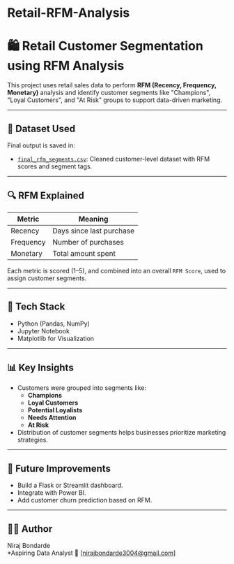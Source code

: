 # Retail-RFM-Analysis

# 🛍️ Retail Customer Segmentation using RFM Analysis

This project uses retail sales data to perform **RFM (Recency, Frequency, Monetary)** analysis and identify customer segments like "Champions", "Loyal Customers", and "At Risk" groups to support data-driven marketing.

---

## 📁 Dataset Used
Final output is saved in:
- [`final_rfm_segments.csv`](./final_rfm_segments.csv): Cleaned customer-level dataset with RFM scores and segment tags.

---

## 🔍 RFM Explained
| Metric    | Meaning                                  |
|-----------|------------------------------------------|
| Recency   | Days since last purchase                 |
| Frequency | Number of purchases                      |
| Monetary  | Total amount spent                       |

Each metric is scored (1–5), and combined into an overall `RFM Score`, used to assign customer segments.

---

## 🔢 Tech Stack
- Python (Pandas, NumPy)
- Jupyter Notebook
- Matplotlib for Visualization

---

## 📊 Key Insights
- Customers were grouped into segments like:
  - **Champions**
  - **Loyal Customers**
  - **Potential Loyalists**
  - **Needs Attention**
  - **At Risk**
- Distribution of customer segments helps businesses prioritize marketing strategies.

---


## 🧠 Future Improvements
- Build a Flask or Streamlit dashboard.
- Integrate with Power BI.
- Add customer churn prediction based on RFM.

---

## 🙋‍♂️ Author
Niraj Bondarde  
*Aspiring Data Analyst
📧 [nirajbondarde3004@gmail.com]  
